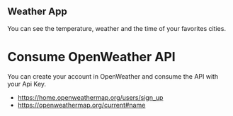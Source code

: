 ## Weather App

You can see the temperature, weather and the time of your favorites cities.

# Consume OpenWeather API
You can create your account in OpenWeather and consume the API with your Api Key.

* https://home.openweathermap.org/users/sign_up
* https://openweathermap.org/current#name


